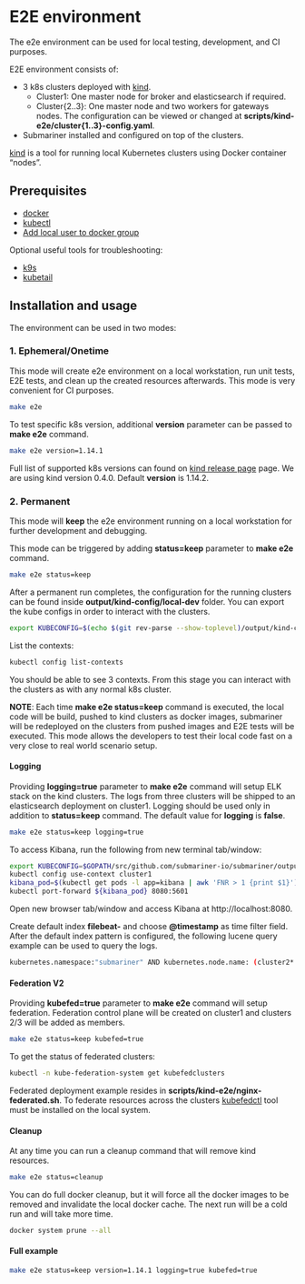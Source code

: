 # E2E environment

The e2e environment can be used for local testing, development, and CI purposes.

E2E environment consists of:
- 3 k8s clusters deployed with [kind].
  - Cluster1: One master node for broker and elasticsearch if required.
  - Cluster{2..3}: One master node and two workers for gateways nodes.
  The configuration can be viewed or changed at **scripts/kind-e2e/cluster{1..3}-config.yaml**.
- Submariner installed and configured on top of the clusters.

[kind] is a tool for running local Kubernetes clusters using Docker container “nodes”.

## Prerequisites

- [docker]
- [kubectl]
- [Add local user to docker group]

Optional useful tools for troubleshooting:

- [k9s]
- [kubetail]

## Installation and usage

The environment can be used in two modes:

### 1. Ephemeral/Onetime
 
This mode will create e2e environment on a local workstation, run unit tests, E2E tests, and clean up the created resources afterwards.
This mode is very convenient for CI purposes.
    
```bash
make e2e
```

To test specific k8s version, additional **version** parameter can be passed to **make e2e** command.

```bash
make e2e version=1.14.1
```

Full list of supported k8s versions can found on [kind release page] page. We are using kind version 0.4.0.
Default **version** is 1.14.2.

### 2. Permanent

This mode will **keep** the e2e environment running on a local workstation for further development and debugging.

This mode can be triggered by adding **status=keep** parameter to **make e2e** command.

```bash
make e2e status=keep
```

After a permanent run completes, the configuration for the running clusters can be found inside **output/kind-config/local-dev** folder.
You can export the kube configs in order to interact with the clusters.

```bash
export KUBECONFIG=$(echo $(git rev-parse --show-toplevel)/output/kind-config/local-dev/kind-config-cluster{1..3} | sed 's/ /:/g')
```

List the contexts:

```bash
kubectl config list-contexts
```

You should be able to see 3 contexts. From this stage you can interact with the clusters
as with any normal k8s cluster.

**NOTE**: Each time **make e2e status=keep** command is executed, the local code will be build, pushed to kind clusters
as docker images, submariner will be redeployed on the clusters from pushed images and E2E tests will be executed.
This mode allows the developers to test their local code fast on a very close to real world scenario setup.

#### Logging

Providing **logging=true** parameter to **make e2e** command will setup ELK stack on the kind clusters.
The logs from three clusters will be shipped to an elasticsearch deployment on cluster1.
Logging should be used only in addition to **status=keep** command. The default value for **logging** is **false**.

```bash
make e2e status=keep logging=true
```

To access Kibana, run the following from new terminal tab/window:

```bash
export KUBECONFIG=$GOPATH/src/github.com/submariner-io/submariner/output/kind-config/local-dev/kind-config-cluster1:$GOPATH/src/github.com/submariner-io/submariner/output/kind-config/local-dev/kind-config-cluster2:$GOPATH/src/github.com/submariner-io/submariner/output/kind-config/local-dev/kind-config-cluster3
kubectl config use-context cluster1
kibana_pod=$(kubectl get pods -l app=kibana | awk 'FNR > 1 {print $1}')
kubectl port-forward ${kibana_pod} 8080:5601
```

Open new browser tab/window and access Kibana at http://localhost:8080.

Create default index **filebeat-** and choose **@timestamp** as time filter field. After the default index pattern is configured,
the following lucene query example can be used to query the logs.

```bash
kubernetes.namespace:"submariner" AND kubernetes.node.name: (cluster2* OR cluster3*) AND kubernetes.labels.app: submariner*
```

#### Federation V2
Providing **kubefed=true** parameter to **make e2e** command will setup federation.
Federation control plane will be created on cluster1 and clusters 2/3 will be added as members. 

```bash
make e2e status=keep kubefed=true
```

To get the status of federated clusters:

```bash
kubectl -n kube-federation-system get kubefedclusters
``` 

Federated deployment example resides in **scripts/kind-e2e/nginx-federated.sh**. 
To federate resources across the clusters [kubefedctl] tool must be installed on the local system.

#### Cleanup
At any time you can run a cleanup command that will remove kind resources.

```bash
make e2e status=cleanup
```

You can do full docker cleanup, but it will force all the docker images to be removed and invalidate the local docker cache. 
The next run will be a cold run and will take more time.

```bash
docker system prune --all
``` 

#### Full example

```bash
make e2e status=keep version=1.14.1 logging=true kubefed=true
```

<!--links-->
[kind]: https://github.com/kubernetes-sigs/kind
[docker]: https://docs.docker.com/install/
[kubectl]: https://kubernetes.io/docs/tasks/tools/install-kubectl/
[k9s]: https://github.com/derailed/k9s
[kubetail]: https://github.com/johanhaleby/kubetail
[kubefedctl]: https://github.com/kubernetes-sigs/kubefed/releases
[kind release page]: https://github.com/kubernetes-sigs/kind/releases
[Add local user to docker group]: https://docs.docker.com/install/linux/linux-postinstall/
